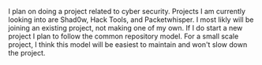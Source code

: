 I plan on doing a project related to cyber security. Projects I am currently looking into are Shad0w, Hack Tools, and Packetwhisper.
I most likly will be joining an existing project, not making one of my own. If I do start a new project I plan to follow the common repository model.
For a small scale project, I think this model will be easiest to maintain and won't slow down the project.
